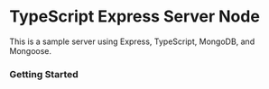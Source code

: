 # TypeScript Express Server Node

This is a sample server using Express, TypeScript, MongoDB, and Mongoose.

### Getting Started


